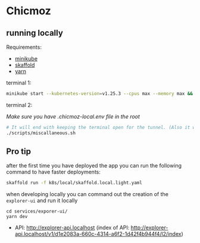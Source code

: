 # Chicmoz

## running locally

Requirements:

- [minikube](https://minikube.sigs.k8s.io/docs/start/)
- [skaffold](https://skaffold.dev/docs/install/)
- [yarn](https://yarnpkg.com/getting-started/install)

terminal 1:

```sh
minikube start --kubernetes-version=v1.25.3 --cpus max --memory max && skaffold run
```

terminal 2:

_Make sure you have .chicmoz-local.env file in the root_

```sh
# It will end with keeping the terminal open for the tunnel. (Also it will ask for your password)
./scripts/miscallaneous.sh
```

## Pro tip

after the first time you have deployed the app you can run the following command to have faster deployments:

```sh
skaffold run -f k8s/local/skaffold.local.light.yaml
```

when developing locally you can command out the creation of the `explorer-ui` and run it locally

```
cd services/exporer-ui/
yarn dev
```

- API: http://explorer-api.localhost
  (index of API: http://explorer-api.localhost/v1/d1e2083a-660c-4314-a6f2-1d42f4b944f4/l2/index)
